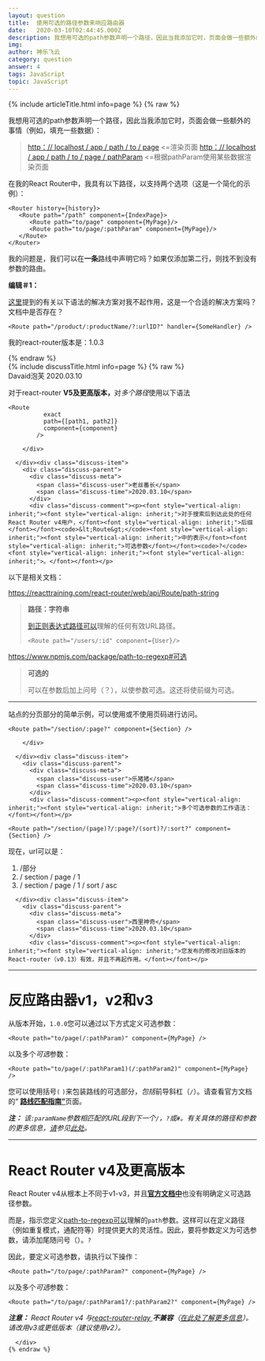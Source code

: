 ```yaml
---
layout: question
title:  使用可选的路径参数来响应路由器
date:   2020-03-10T02:44:45.000Z
description: 我想用可选的path参数声明一个路径，因此当我添加它时，页面会做一些额外的事情（例如，填充一些数据）：  http：// localhost / a...
img: 
author: 神乐飞云
category: question
answer: 4
tags: JavaScript
topic: JavaScript
---
```

<div class="article-root">
  <div class="article">
    {% include articleTitle.html info=page %}
    {% raw %}
    <div class="article-content"><p><font style="vertical-align: inherit;"><font style="vertical-align: inherit;">我想用可选的path参数声明一个路径，因此当我添加它时，页面会做一些额外的事情（例如，填充一些数据）：</font></font></p>

<blockquote>
  <p><a href="http://localhost/app/path/to/page" rel="noreferrer"><font style="vertical-align: inherit;"><font style="vertical-align: inherit;">http：// localhost / app / path / to / page</font></font></a><font style="vertical-align: inherit;"><font style="vertical-align: inherit;"> &lt;=渲染页面
   </font></font><a href="http://localhost/app/path/to/page/pathParam" rel="noreferrer"><font style="vertical-align: inherit;"><font style="vertical-align: inherit;">http：// localhost / app / path / to / page / pathParam</font></font></a><font style="vertical-align: inherit;"><font style="vertical-align: inherit;"> &lt;=根据pathParam使用某些数据渲染页面</font></font></p>
</blockquote>

<p><font style="vertical-align: inherit;"><font style="vertical-align: inherit;">在我的React Router中，我具有以下路径，以支持两个选项（这是一个简化的示例）：</font></font></p>

<pre><code>&lt;Router history={history}&gt;    <font></font>
   &lt;Route path="/path" component={IndexPage}&gt;<font></font>
      &lt;Route path="to/page" component={MyPage}/&gt;<font></font>
      &lt;Route path="to/page/:pathParam" component={MyPage}/&gt;<font></font>
   &lt;/Route&gt;    <font></font>
&lt;/Router&gt;<font></font>
</code></pre>

<p><font style="vertical-align: inherit;"><font style="vertical-align: inherit;">我的问题是，我们可以在</font></font><strong><font style="vertical-align: inherit;"><font style="vertical-align: inherit;">一条</font></font></strong><font style="vertical-align: inherit;"><font style="vertical-align: inherit;">路线中</font><font style="vertical-align: inherit;">声明它</font><font style="vertical-align: inherit;">吗？</font><font style="vertical-align: inherit;">如果仅添加第二行，则找不到没有参数的路由。</font></font></p>

<p><strong><font style="vertical-align: inherit;"><font style="vertical-align: inherit;">编辑＃1：</font></font></strong></p>

<p><font style="vertical-align: inherit;"></font><a href="https://stackoverflow.com/questions/32773911/optional-react-router-parameter"><font style="vertical-align: inherit;"><font style="vertical-align: inherit;">这里</font></font></a><font style="vertical-align: inherit;"><font style="vertical-align: inherit;">提到的</font><font style="vertical-align: inherit;">有关以下语法</font><font style="vertical-align: inherit;">的解决方案</font><font style="vertical-align: inherit;">对我不起作用，这是一个合适</font><font style="vertical-align: inherit;">的解决方案</font><font style="vertical-align: inherit;">吗？</font><font style="vertical-align: inherit;">文档中是否存在？</font></font></p>

<pre><code>&lt;Route path="/product/:productName/?:urlID?" handler={SomeHandler} /&gt;
</code></pre>

<p><font style="vertical-align: inherit;"><font style="vertical-align: inherit;">我的react-router版本是：1.0.3</font></font></p></div>
    {% endraw %}
  </div>

  <div class="discuss-wrapper">
    {% include discussTitle.html info=page %}
    {% raw %}
    <div class="discuss-item">
        <div class="discuss-parent">
          <div class="discuss-meta">
            <span class="discuss-user">Davaid泡芙</span>
            <span class="discuss-time">2020.03.10</span>
          </div>
          <div class="discuss-comment"><p><font style="vertical-align: inherit;"><font style="vertical-align: inherit;">对于react-router </font></font><strong><font style="vertical-align: inherit;"><font style="vertical-align: inherit;">V5及更高版本，</font></font></strong><font style="vertical-align: inherit;"><font style="vertical-align: inherit;">对</font><em><font style="vertical-align: inherit;">多个路径</font></em><font style="vertical-align: inherit;">使用以下语法</font></font><em><font style="vertical-align: inherit;"></font></em></p>

<pre><code>&lt;Route<font></font>
          exact<font></font>
          path={[path1, path2]}<font></font>
          component={component}<font></font>
        /&gt;<font></font>
</code></pre></div>
        </div>
        
      </div><div class="discuss-item">
        <div class="discuss-parent">
          <div class="discuss-meta">
            <span class="discuss-user">老丝番长</span>
            <span class="discuss-time">2020.03.10</span>
          </div>
          <div class="discuss-comment"><p><font style="vertical-align: inherit;"><font style="vertical-align: inherit;">对于搜索后到达此处的任何React Router v4用户，</font><font style="vertical-align: inherit;">后缀</font></font><code>&lt;Route&gt;</code><font style="vertical-align: inherit;"><font style="vertical-align: inherit;">中的表示</font><font style="vertical-align: inherit;">可选参数</font></font><code>?</code><font style="vertical-align: inherit;"><font style="vertical-align: inherit;">。</font></font></p>

<p><font style="vertical-align: inherit;"><font style="vertical-align: inherit;">以下是相关文档：</font></font></p>

<p><a href="https://reacttraining.com/react-router/web/api/Route/path-string" rel="noreferrer"><font style="vertical-align: inherit;"><font style="vertical-align: inherit;">https://reacttraining.com/react-router/web/api/Route/path-string</font></font></a></p>

<blockquote>
  <p><strong><font style="vertical-align: inherit;"><font style="vertical-align: inherit;">路径：字符串</font></font></strong></p>
  
  <p><font style="vertical-align: inherit;"></font><a href="https://www.npmjs.com/package/path-to-regexp" rel="noreferrer"><font style="vertical-align: inherit;"><font style="vertical-align: inherit;">到正则表达式路径可以</font></font></a><font style="vertical-align: inherit;"><font style="vertical-align: inherit;">理解的</font><font style="vertical-align: inherit;">任何有效URL路径</font><font style="vertical-align: inherit;">。</font></font></p>

<pre><code>&lt;Route path="/users/:id" component={User}/&gt;
</code></pre>
</blockquote>

<p><a href="https://www.npmjs.com/package/path-to-regexp#optional" rel="noreferrer"><font style="vertical-align: inherit;"><font style="vertical-align: inherit;">https://www.npmjs.com/package/path-to-regexp#可选</font></font></a></p>

<blockquote>
  <p><strong><font style="vertical-align: inherit;"><font style="vertical-align: inherit;">可选的</font></font></strong></p>
  
  <p><font style="vertical-align: inherit;"><font style="vertical-align: inherit;">可以在参数后加上问号（？），以使参数可选。</font><font style="vertical-align: inherit;">这还将使前缀为可选。</font></font></p>
</blockquote>

<hr>

<p><font style="vertical-align: inherit;"><font style="vertical-align: inherit;">站点的分页部分的简单示例，可以使用或不使用页码进行访问。</font></font></p>

<pre><code>&lt;Route path="/section/:page?" component={Section} /&gt;
</code></pre></div>
        </div>
        
      </div><div class="discuss-item">
        <div class="discuss-parent">
          <div class="discuss-meta">
            <span class="discuss-user">乐猪猪</span>
            <span class="discuss-time">2020.03.10</span>
          </div>
          <div class="discuss-comment"><p><font style="vertical-align: inherit;"><font style="vertical-align: inherit;">多个可选参数的工作语法：</font></font></p>

<pre><code>&lt;Route path="/section/(page)?/:page?/(sort)?/:sort?" component={Section} /&gt;
</code></pre>

<p><font style="vertical-align: inherit;"><font style="vertical-align: inherit;">现在，url可以是：</font></font></p>

<ol>
<li><font style="vertical-align: inherit;"><font style="vertical-align: inherit;">/部分</font></font></li>
<li><font style="vertical-align: inherit;"><font style="vertical-align: inherit;">/ section / page / 1</font></font></li>
<li><font style="vertical-align: inherit;"><font style="vertical-align: inherit;">/ section / page / 1 / sort / asc</font></font></li>
</ol></div>
        </div>
        
      </div><div class="discuss-item">
        <div class="discuss-parent">
          <div class="discuss-meta">
            <span class="discuss-user">西里神奇</span>
            <span class="discuss-time">2020.03.10</span>
          </div>
          <div class="discuss-comment"><p><font style="vertical-align: inherit;"><font style="vertical-align: inherit;">您发布的修改对旧版本的React-router（v0.13）有效，并且不再起作用。</font></font></p>

<hr>

<h1><font style="vertical-align: inherit;"><font style="vertical-align: inherit;">反应路由器v1，v2和v3</font></font></h1>

<p><font style="vertical-align: inherit;"><font style="vertical-align: inherit;">从版本开始，</font></font><code>1.0.0</code><font style="vertical-align: inherit;"><font style="vertical-align: inherit;">您可以通过以下方式定义可选参数：</font></font></p>

<pre><code>&lt;Route path="to/page(/:pathParam)" component={MyPage} /&gt;
</code></pre>

<p><font style="vertical-align: inherit;"><font style="vertical-align: inherit;">以及多个</font></font><em><font style="vertical-align: inherit;"><font style="vertical-align: inherit;">可选</font></font></em><font style="vertical-align: inherit;"><font style="vertical-align: inherit;">参数：</font></font></p>

<pre><code>&lt;Route path="to/page(/:pathParam1)(/:pathParam2)" component={MyPage} /&gt;
</code></pre>

<p><font style="vertical-align: inherit;"><font style="vertical-align: inherit;">您可以使用括号</font></font><code>(</code>  <code>)</code><font style="vertical-align: inherit;"><font style="vertical-align: inherit;">来包装路线的可选部分，</font></font><em><font style="vertical-align: inherit;"><font style="vertical-align: inherit;">包括</font></font></em><font style="vertical-align: inherit;"><font style="vertical-align: inherit;">前导斜杠（</font></font><code>/</code><font style="vertical-align: inherit;"><font style="vertical-align: inherit;">）。</font><font style="vertical-align: inherit;">请查看</font><font style="vertical-align: inherit;">官方文档</font><font style="vertical-align: inherit;">的“ </font></font><a href="https://github.com/ReactTraining/react-router/blob/v3/docs/guides/RouteMatching.md#path-syntax" rel="noreferrer"><strong><font style="vertical-align: inherit;"><font style="vertical-align: inherit;">路线匹配指南”</font></font></strong></a><font style="vertical-align: inherit;"><font style="vertical-align: inherit;">页面。</font></font></p>

<p><strong><em><font style="vertical-align: inherit;"><font style="vertical-align: inherit;">注：</font></font></em></strong> <em><font style="vertical-align: inherit;"><font style="vertical-align: inherit;">该</font></font><code>:paramName</code><font style="vertical-align: inherit;"><font style="vertical-align: inherit;">参数相匹配的URL段到下一个</font></font><code>/</code><font style="vertical-align: inherit;"><font style="vertical-align: inherit;">，</font></font><code>?</code><font style="vertical-align: inherit;"><font style="vertical-align: inherit;">或</font></font><code>#</code><font style="vertical-align: inherit;"><font style="vertical-align: inherit;">。</font><font style="vertical-align: inherit;">有关具体的路径和参数的更多信息，</font></font><a href="https://github.com/ReactTraining/react-router/blob/v3/docs/Glossary.md#params" rel="noreferrer"><font style="vertical-align: inherit;"><font style="vertical-align: inherit;">请</font></font></a><font style="vertical-align: inherit;"><font style="vertical-align: inherit;">参见</font><a href="https://github.com/ReactTraining/react-router/blob/v3/docs/Glossary.md#params" rel="noreferrer"><font style="vertical-align: inherit;">此处</font></a><font style="vertical-align: inherit;">。</font></font></em></p>

<hr>

<h1><font style="vertical-align: inherit;"><font style="vertical-align: inherit;">React Router v4及更高版本</font></font></h1>

<p><font style="vertical-align: inherit;"><font style="vertical-align: inherit;">React Router v4从根本上不同于v1-v3，并且</font></font><a href="https://reacttraining.com/react-router/api" rel="noreferrer"><strong><font style="vertical-align: inherit;"><font style="vertical-align: inherit;">官方文档中</font></font></strong></a><font style="vertical-align: inherit;"><font style="vertical-align: inherit;">也</font><font style="vertical-align: inherit;">没有明确定义可选路径参数</font><font style="vertical-align: inherit;">。</font></font></p>

<p><font style="vertical-align: inherit;"><font style="vertical-align: inherit;">而是，指示您定义</font><a href="https://www.npmjs.com/package/path-to-regexp" rel="noreferrer"><font style="vertical-align: inherit;">path-to-regexp可以</font></a><font style="vertical-align: inherit;">理解</font><font style="vertical-align: inherit;">的</font></font><code>path</code><font style="vertical-align: inherit;"><font style="vertical-align: inherit;">参数</font><font style="vertical-align: inherit;">。</font><font style="vertical-align: inherit;">这样可以在定义路径（例如重复模式，通配符等）时提供更大的灵活性。因此，要将参数定义为可选参数，请添加尾随问号（</font><font style="vertical-align: inherit;">）。</font></font><a href="https://www.npmjs.com/package/path-to-regexp" rel="noreferrer"><font style="vertical-align: inherit;"></font></a><font style="vertical-align: inherit;"></font><code>?</code><font style="vertical-align: inherit;"></font></p>

<p><font style="vertical-align: inherit;"><font style="vertical-align: inherit;">因此，要定义可选参数，请执行以下操作：</font></font></p>

<pre><code>&lt;Route path="/to/page/:pathParam?" component={MyPage} /&gt;
</code></pre>

<p><font style="vertical-align: inherit;"><font style="vertical-align: inherit;">以及多个</font></font><em><font style="vertical-align: inherit;"><font style="vertical-align: inherit;">可选</font></font></em><font style="vertical-align: inherit;"><font style="vertical-align: inherit;">参数：</font></font></p>

<pre><code>&lt;Route path="/to/page/:pathParam1?/:pathParam2?" component={MyPage} /&gt;
</code></pre>

<p><strong><em><font style="vertical-align: inherit;"><font style="vertical-align: inherit;">注意：</font></font></em></strong> <em><font style="vertical-align: inherit;"><font style="vertical-align: inherit;"> React Router v4 </font><font style="vertical-align: inherit;">与</font><a href="/questions/tagged/react-router-relay" class="post-tag" title="显示标记为“ react-router-relay”的问题" rel="tag"><font style="vertical-align: inherit;">react-router-relay </font></a></font><strong><font style="vertical-align: inherit;"><font style="vertical-align: inherit;">不兼容</font></font></strong><font style="vertical-align: inherit;"><font style="vertical-align: inherit;">（</font><a href="https://github.com/relay-tools/react-router-relay/issues/193" rel="noreferrer"><font style="vertical-align: inherit;">在此处了解更多信息</font></a><font style="vertical-align: inherit;">）。</font><font style="vertical-align: inherit;">请改用v3或更低版本（建议使用v2）。</font></font><a href="/questions/tagged/react-router-relay" class="post-tag" title="显示标记为“ react-router-relay”的问题" rel="tag"><font style="vertical-align: inherit;"></font></a><font style="vertical-align: inherit;"></font><a href="https://github.com/relay-tools/react-router-relay/issues/193" rel="noreferrer"><font style="vertical-align: inherit;"></font></a><font style="vertical-align: inherit;"></font></em></p></div>
        </div>
        
      </div>
    {% endraw %}
  </div>
<div>
